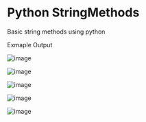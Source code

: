 # Python StringMethods
Basic string methods using python


Exmaple Output

![image](https://user-images.githubusercontent.com/97081479/174200961-1453aee0-0859-4a68-9bca-db179441d294.png)

![image](https://user-images.githubusercontent.com/97081479/174200996-39ce6992-2752-4570-9e50-77398dd9f993.png)


![image](https://user-images.githubusercontent.com/97081479/174201028-965bea58-6df7-4e9f-b8a4-671efa3ee226.png)


![image](https://user-images.githubusercontent.com/97081479/174201050-dfa7f7d4-26ed-4355-a367-31edc1417dd6.png)

![image](https://user-images.githubusercontent.com/97081479/174201100-42b40c80-6ae7-4f64-8f58-4d1229e1801e.png)

